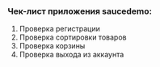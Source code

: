 ### Чек-лист приложения saucedemo:
1. Проверка регистрации
2. Проверка сортировки товаров
3. Проверка корзины
4. Проверка выхода из аккаунта